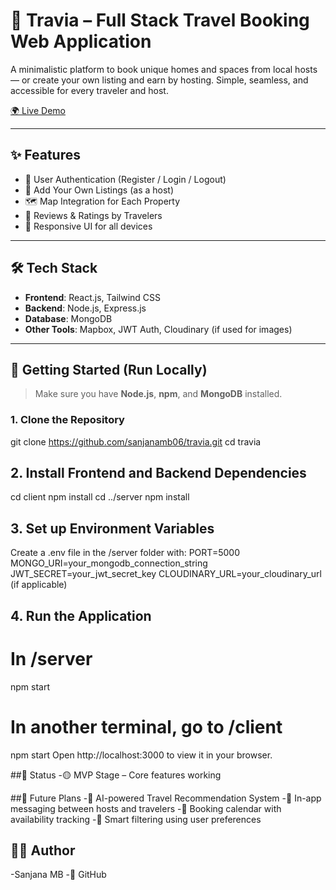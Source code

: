 # 🧳 Travia – Full Stack Travel Booking Web Application

A minimalistic platform to book unique homes and spaces from local hosts — or create your own listing and earn by hosting. Simple, seamless, and accessible for every traveler and host.

[🌍 Live Demo](https://travia-408o.onrender.com/listings)

---

## ✨ Features

- 🔐 User Authentication (Register / Login / Logout)
- 🏡 Add Your Own Listings (as a host)
- 🗺️ Map Integration for Each Property
- 📝 Reviews & Ratings by Travelers
- 📱 Responsive UI for all devices

---

## 🛠️ Tech Stack

- **Frontend**: React.js, Tailwind CSS  
- **Backend**: Node.js, Express.js  
- **Database**: MongoDB  
- **Other Tools**: Mapbox, JWT Auth, Cloudinary (if used for images)

---

## 🚀 Getting Started (Run Locally)

> Make sure you have **Node.js**, **npm**, and **MongoDB** installed.

### 1. Clone the Repository
git clone https://github.com/sanjanamb06/travia.git
cd travia
## 2. Install Frontend and Backend Dependencies

cd client
npm install
cd ../server
npm install
## 3. Set up Environment Variables
Create a .env file in the /server folder with:
PORT=5000
MONGO_URI=your_mongodb_connection_string
JWT_SECRET=your_jwt_secret_key
CLOUDINARY_URL=your_cloudinary_url (if applicable)
## 4. Run the Application
# In /server
npm start

# In another terminal, go to /client
npm start
Open http://localhost:3000 to view it in your browser.

##📌 Status
-🟡 MVP Stage – Core features working

##🧠 Future Plans
-🤖 AI-powered Travel Recommendation System
-💬 In-app messaging between hosts and travelers
-📆 Booking calendar with availability tracking
-📍 Smart filtering using user preferences

## 🙋‍♀️ Author
-Sanjana MB
-🔗 GitHub
